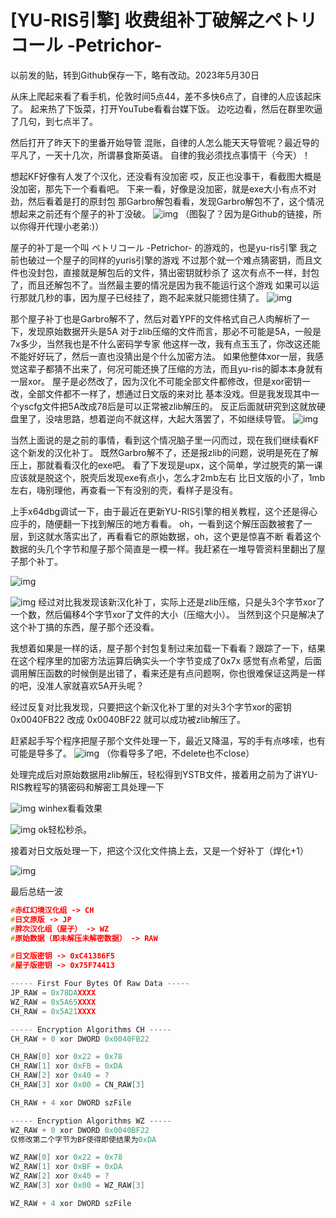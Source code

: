 # [YU-RIS引擎\] 收费组补丁破解之**ペトリコール -Petrichor-**

以前发的贴，转到Github保存一下，略有改动。2023年5月30日

从床上爬起来看了看手机，伦敦时间5点44，差不多快6点了，自律的人应该起床了。
起来热了下饭菜，打开YouTube看看台媒下饭。
边吃边看，然后在群里吹逼了几句，到七点半了。

然后打开了昨天下的里番开始导管
混账，自律的人怎么能天天导管呢？最近导的平凡了，一天十几次，所谓暴食斯英语。
自律的我必须找点事情干（今天）！

想起KF好像有人发了个汉化，还没看有没加密
哎，反正也没事干，看截图大概是没加密，那先下一个看看吧。
下来一看，好像是没加密，就是exe大小有点不对劲，然后看着是打的原封包
那Garbro解包看看，发现Garbro解包不了，这个情况想起来之前还有个屋子的补丁没破。
![img](https://github.com/Dir-A/Dir-A_Essays_MD/blob/main/.img/%5BYU-RIS%E5%BC%95%E6%93%8E%5D%20%E6%94%B6%E8%B4%B9%E7%BB%84%E8%A1%A5%E4%B8%81%E7%A0%B4%E8%A7%A3%E4%B9%8B%E3%83%9A%E3%83%88%E3%83%AA%E3%82%B3%E3%83%BC%E3%83%AB/1.png)
（图裂了？因为是Github的链接，所以你得开代理小老弟:)）

屋子的补丁是一个叫 ペトリコール -Petrichor- 的游戏的，也是yu-ris引擎
我之前也破过一个屋子的同样的yuris引擎的游戏
不过那个就一个难点猜密钥，而且文件也没封包，直接就是解包后的文件，猜出密钥就秒杀了
这次有点不一样，封包了，而且还解包不了。当然最主要的情况是因为我不能运行这个游戏
如果可以运行那就几秒的事，因为屋子已经挂了，跑不起来就只能摁住猜了。
![img](https://github.com/Dir-A/Dir-A_Essays_MD/blob/main/.img/%5BYU-RIS%E5%BC%95%E6%93%8E%5D%20%E6%94%B6%E8%B4%B9%E7%BB%84%E8%A1%A5%E4%B8%81%E7%A0%B4%E8%A7%A3%E4%B9%8B%E3%83%9A%E3%83%88%E3%83%AA%E3%82%B3%E3%83%BC%E3%83%AB/2.png)

那个屋子补丁也是Garbro解不了，然后对着YPF的文件格式自己人肉解析了一下，发现原始数据开头是5A
对于zlib压缩的文件而言，那必不可能是5A，一般是7x多少，当然我也是不什么密码学专家
他这样一改，我有点玉玉了，你改这还能不能好好玩了，然后一直也没猜出是个什么加密方法。
如果他整体xor一层，我感觉这辈子都猜不出来了，何况可能还换了压缩的方法，而且yu-ris的脚本本身就有一层xor。
屋子是必然改了，因为汉化不可能全部文件都修改，但是xor密钥一改，全部文件都不一样了，想通过日文版的来对比
基本没戏。但是我发现其中一个yscfg文件把5A改成78后是可以正常被zlib解压的。
反正后面就研究到这就放硬盘里了，没啥思路，想着逆向不就这样，大起大落罢了，不如继续导管。
![img](https://github.com/Dir-A/Dir-A_Essays_MD/blob/main/.img/%5BYU-RIS%E5%BC%95%E6%93%8E%5D%20%E6%94%B6%E8%B4%B9%E7%BB%84%E8%A1%A5%E4%B8%81%E7%A0%B4%E8%A7%A3%E4%B9%8B%E3%83%9A%E3%83%88%E3%83%AA%E3%82%B3%E3%83%BC%E3%83%AB/3.png)

当然上面说的是之前的事情，看到这个情况脑子里一闪而过，现在我们继续看KF这个新发的汉化补丁。
既然Garbro解不了，还是报zlib的问题，说明是死在了解压上，那就看看汉化的exe吧。
看了下发现是upx，这个简单，学过脱壳的第一课应该就是脱这个，脱壳后发现exe有点小，怎么才2mb左右
比日文版的小了，1mb左右，嗨别理他，再查看一下有没别的壳，看样子是没有。

上手x64dbg调试一下，由于最近在更新YU-RIS引擎的相关教程，这个还是得心应手的，随便翻一下找到解压的地方看看。
oh，一看到这个解压函数被套了一层，到这就水落实出了，再看看它的原始数据，oh，这个更是惊喜不断
看着这个数据的头几个字节和屋子那个简直是一模一样。我赶紧在一堆导管资料里翻出了屋子那个补丁。

![img](https://github.com/Dir-A/Dir-A_Essays_MD/blob/main/.img/%5BYU-RIS%E5%BC%95%E6%93%8E%5D%20%E6%94%B6%E8%B4%B9%E7%BB%84%E8%A1%A5%E4%B8%81%E7%A0%B4%E8%A7%A3%E4%B9%8B%E3%83%9A%E3%83%88%E3%83%AA%E3%82%B3%E3%83%BC%E3%83%AB/4.png)

![img](https://github.com/Dir-A/Dir-A_Essays_MD/blob/main/.img/%5BYU-RIS%E5%BC%95%E6%93%8E%5D%20%E6%94%B6%E8%B4%B9%E7%BB%84%E8%A1%A5%E4%B8%81%E7%A0%B4%E8%A7%A3%E4%B9%8B%E3%83%9A%E3%83%88%E3%83%AA%E3%82%B3%E3%83%BC%E3%83%AB/5.png)
经过对比我发现该新汉化补丁，实际上还是zlib压缩，只是头3个字节xor了一个数，然后偏移4个字节xor了文件的大小（压缩大小）。
当然到这个只是解决了这个补丁搞的东西，屋子那个还没看。

我想着如果是一样的话，屋子那个封包复制过来加载一下看看？跟踪了一下，结果在这个程序里的加密方法运算后确实头一个字节变成了0x7x
感觉有点希望，后面调用解压函数的时候倒是出错了，看来还是有点问题啊，你也很难保证这两是一样的吧，没准人家就喜欢5A开头呢？

经过反复对比我发现，只要把这个新汉化补丁里的对头3个字节xor的密钥 0x0040FB22 改成 0x0040BF22 就可以成功被zlib解压了。

赶紧起手写个程序把屋子那个文件处理一下，最近又降温，写的手有点哆嗦，也有可能是导多了。
![img](https://github.com/Dir-A/Dir-A_Essays_MD/blob/main/.img/%5BYU-RIS%E5%BC%95%E6%93%8E%5D%20%E6%94%B6%E8%B4%B9%E7%BB%84%E8%A1%A5%E4%B8%81%E7%A0%B4%E8%A7%A3%E4%B9%8B%E3%83%9A%E3%83%88%E3%83%AA%E3%82%B3%E3%83%BC%E3%83%AB/6.png)
（你看导多了吧，不delete也不close）

处理完成后对原始数据用zlib解压，轻松得到YSTB文件，接着用之前为了讲YU-RIS教程写的猜密码和解密工具处理一下

![img](https://github.com/Dir-A/Dir-A_Essays_MD/blob/main/.img/%5BYU-RIS%E5%BC%95%E6%93%8E%5D%20%E6%94%B6%E8%B4%B9%E7%BB%84%E8%A1%A5%E4%B8%81%E7%A0%B4%E8%A7%A3%E4%B9%8B%E3%83%9A%E3%83%88%E3%83%AA%E3%82%B3%E3%83%BC%E3%83%AB/7.png)
winhex看看效果

![img](https://github.com/Dir-A/Dir-A_Essays_MD/blob/main/.img/%5BYU-RIS%E5%BC%95%E6%93%8E%5D%20%E6%94%B6%E8%B4%B9%E7%BB%84%E8%A1%A5%E4%B8%81%E7%A0%B4%E8%A7%A3%E4%B9%8B%E3%83%9A%E3%83%88%E3%83%AA%E3%82%B3%E3%83%BC%E3%83%AB/8.png)
ok轻松秒杀。

接着对日文版处理一下，把这个汉化文件搞上去，又是一个好补丁（焊化+1）

![img](https://github.com/Dir-A/Dir-A_Essays_MD/blob/main/.img/%5BYU-RIS%E5%BC%95%E6%93%8E%5D%20%E6%94%B6%E8%B4%B9%E7%BB%84%E8%A1%A5%E4%B8%81%E7%A0%B4%E8%A7%A3%E4%B9%8B%E3%83%9A%E3%83%88%E3%83%AA%E3%82%B3%E3%83%BC%E3%83%AB/9.png)

最后总结一波

```C
#赤红幻境汉化组 -> CH
#日文原版 -> JP
#胖次汉化组（屋子） -> WZ
#原始数据（即未解压未解密数据） -> RAW

#日文版密钥 -> 0xC41386F5
#屋子版密钥 -> 0x75F74413

----- First Four Bytes Of Raw Data -----
JP_RAW = 0x78DAXXXX
WZ_RAW = 0x5A65XXXX
CH_RAW = 0x5A21XXXX

----- Encryption Algorithms CH -----
CH_RAW + 0 xor DWORD 0x0040FB22

CH_RAW[0] xor 0x22 = 0x78
CH_RAW[1] xor 0xFB = 0xDA
CH_RAW[2] xor 0x40 = ?
CH_RAW[3] xor 0x00 = CN_RAW[3]

CH_RAW + 4 xor DWORD szFile

----- Encryption Algorithms WZ -----
WZ_RAW + 0 xor DWORD 0x0040BF22
仅修改第二个字节为BF使得即使结果为0xDA

WZ_RAW[0] xor 0x22 = 0x78
WZ_RAW[1] xor 0xBF = 0xDA
WZ_RAW[2] xor 0x40 = ?
WZ_RAW[3] xor 0x00 = WZ_RAW[3]

WZ_RAW + 4 xor DWORD szFile
```

